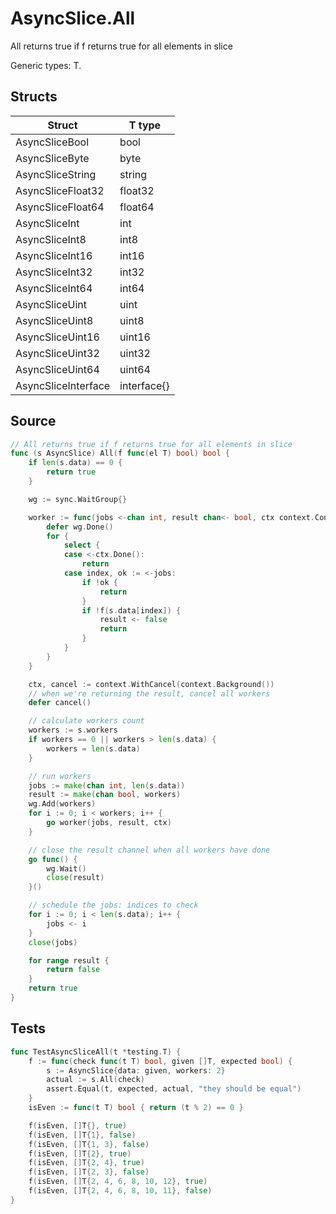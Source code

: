 # AsyncSlice.All

All returns true if f returns true for all elements in slice

Generic types: T.

## Structs

| Struct | T type |
| ------ | ------ |
| AsyncSliceBool | bool |
| AsyncSliceByte | byte |
| AsyncSliceString | string |
| AsyncSliceFloat32 | float32 |
| AsyncSliceFloat64 | float64 |
| AsyncSliceInt | int |
| AsyncSliceInt8 | int8 |
| AsyncSliceInt16 | int16 |
| AsyncSliceInt32 | int32 |
| AsyncSliceInt64 | int64 |
| AsyncSliceUint | uint |
| AsyncSliceUint8 | uint8 |
| AsyncSliceUint16 | uint16 |
| AsyncSliceUint32 | uint32 |
| AsyncSliceUint64 | uint64 |
| AsyncSliceInterface | interface{} |


## Source

```go
// All returns true if f returns true for all elements in slice
func (s AsyncSlice) All(f func(el T) bool) bool {
	if len(s.data) == 0 {
		return true
	}

	wg := sync.WaitGroup{}

	worker := func(jobs <-chan int, result chan<- bool, ctx context.Context) {
		defer wg.Done()
		for {
			select {
			case <-ctx.Done():
				return
			case index, ok := <-jobs:
				if !ok {
					return
				}
				if !f(s.data[index]) {
					result <- false
					return
				}
			}
		}
	}

	ctx, cancel := context.WithCancel(context.Background())
	// when we're returning the result, cancel all workers
	defer cancel()

	// calculate workers count
	workers := s.workers
	if workers == 0 || workers > len(s.data) {
		workers = len(s.data)
	}

	// run workers
	jobs := make(chan int, len(s.data))
	result := make(chan bool, workers)
	wg.Add(workers)
	for i := 0; i < workers; i++ {
		go worker(jobs, result, ctx)
	}

	// close the result channel when all workers have done
	go func() {
		wg.Wait()
		close(result)
	}()

	// schedule the jobs: indices to check
	for i := 0; i < len(s.data); i++ {
		jobs <- i
	}
	close(jobs)

	for range result {
		return false
	}
	return true
}
```

## Tests

```go
func TestAsyncSliceAll(t *testing.T) {
	f := func(check func(t T) bool, given []T, expected bool) {
		s := AsyncSlice{data: given, workers: 2}
		actual := s.All(check)
		assert.Equal(t, expected, actual, "they should be equal")
	}
	isEven := func(t T) bool { return (t % 2) == 0 }

	f(isEven, []T{}, true)
	f(isEven, []T{1}, false)
	f(isEven, []T{1, 3}, false)
	f(isEven, []T{2}, true)
	f(isEven, []T{2, 4}, true)
	f(isEven, []T{2, 3}, false)
	f(isEven, []T{2, 4, 6, 8, 10, 12}, true)
	f(isEven, []T{2, 4, 6, 8, 10, 11}, false)
}
```